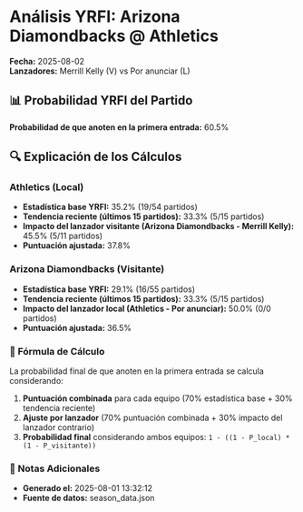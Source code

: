 # Análisis YRFI: Arizona Diamondbacks @ Athletics

**Fecha:** 2025-08-02  
**Lanzadores:** Merrill Kelly (V) vs Por anunciar (L)

## 📊 Probabilidad YRFI del Partido

**Probabilidad de que anoten en la primera entrada:** 60.5%

## 🔍 Explicación de los Cálculos

### Athletics (Local)
- **Estadística base YRFI:** 35.2% (19/54 partidos)
- **Tendencia reciente (últimos 15 partidos):** 33.3% (5/15 partidos)
- **Impacto del lanzador visitante (Arizona Diamondbacks - Merrill Kelly):** 45.5% (5/11 partidos)
- **Puntuación ajustada:** 37.8%

### Arizona Diamondbacks (Visitante)
- **Estadística base YRFI:** 29.1% (16/55 partidos)
- **Tendencia reciente (últimos 15 partidos):** 33.3% (5/15 partidos)
- **Impacto del lanzador local (Athletics - Por anunciar):** 50.0% (0/0 partidos)
- **Puntuación ajustada:** 36.5%

### 📝 Fórmula de Cálculo

La probabilidad final de que anoten en la primera entrada se calcula considerando:
1. **Puntuación combinada** para cada equipo (70% estadística base + 30% tendencia reciente)
2. **Ajuste por lanzador** (70% puntuación combinada + 30% impacto del lanzador contrario)
3. **Probabilidad final** considerando ambos equipos: `1 - ((1 - P_local) * (1 - P_visitante))`

### 📌 Notas Adicionales

- **Generado el:** 2025-08-01 13:32:12
- **Fuente de datos:** season_data.json
